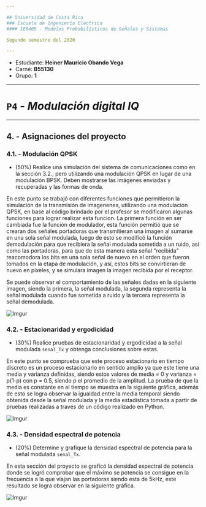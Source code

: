 ```yaml
---

## Universidad de Costa Rica
### Escuela de Ingeniería Eléctrica
#### IE0405 - Modelos Probabilísticos de Señales y Sistemas

Segundo semestre del 2020

---
```


* Estudiante: **Heiner Mauricio Obando Vega**
* Carné: **B55130**
* Grupo: **1**

---
# `P4` - *Modulación digital IQ*

---
## 4. - Asignaciones del proyecto

### 4.1. - Modulación QPSK

* (50%) Realice una simulación del sistema de comunicaciones como en la sección 3.2., pero utilizando una modulación QPSK en lugar de una modulación BPSK. Deben mostrarse las imágenes enviadas y recuperadas y las formas de onda.

En este punto se trabajó con diferentes funciones que permitieron la simulación de la transmisión de imagenenes, utilizando una modulación QPSK, en base al código brindado por el profesor se modificaron algunas funciones para lograr realizar esta funcion. La primera función en ser cambiada fue la función de modulador, esta función permitió que se crearan dos señales portadoras que transmitieran una imagen al sumarse en una sola señal modulada, luego de esto se modificó la función demodulación para que recibiera la señal modulada sometida a un ruido, así como las portadoras, para que de esta manera esta señal "recibida" reacomodora los bits en una sola señal de nuevo en el orden que fueron tomados en la etapa de modulación, y así, estos bits se convirtieran de nuevo en pixeles, y se simulara imagen la imagen recibida por el receptor.

Se puede observar el comportamiento de las señales dadas en la siguiente imagen, siendo la primera, la señal modulada, la segunda representa la señal modulada cuando fue sometida a ruido y la tercera representa la señal demodulada.

![Imgur](https://i.imgur.com/XapifxV.png)

### 4.2. - Estacionaridad y ergodicidad

* (30%) Realice pruebas de estacionaridad y ergodicidad a la señal modulada `senal_Tx` y obtenga conclusiones sobre estas.

En este punto se comprueba que este proceso estacionario en tiempo discreto es un proceso estacionario en sentido amplio ya que este tiene una media y varianza definidas, siendo estos valores de media = 0 y varianza = p(1-p) con p = 0.5, siendo p el promedio de la amplitud. La prueba de que la media es constante en el tiempo se muestra en la siguiente gráfica, además de esto se logra observar la igualdad entre la media temporal siendo obtenida desde la señal modulada y la media estadística tomada a partir de pruebas realizadas a través de un código realizado en Python.

![Imgur](https://i.imgur.com/1NYGXcI.png)

### 4.3. - Densidad espectral de potencia

* (20%) Determine y grafique la densidad espectral de potencia para la señal modulada `senal_Tx`.

En esta sección del proyecto se graficó la densidad espectral de potencia donde se logró comprobar que el máximo se potencia se consigue en la frecuencia a la que viajan las portadoras siendo esta de 5kHz, este resultado se logra observar en la siguiente gráfica.

![Imgur](https://i.imgur.com/DpLE0pz.png)
